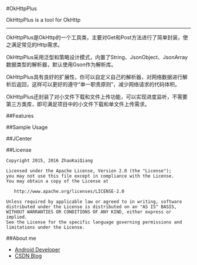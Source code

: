 #OkHttpPlus

OkHttpPlus is a tool for OkHttp

---

OkHttpPlus是OkHttp的一个工具类，主要对Get和Post方法进行了简单封装，使之满足常见的Http需求。

OkHttpPlus采用泛型和策略设计模式，内置了String、JsonObject、JsonArray数据类型的解析器，默认使用Gson作为解析库。

OkHttpPlus具有良好的扩展性，你可以自定义自己的解析器，对网络数据进行解析后返回，这样可以更好的遵守“单一职责原则”，减少网络请求的代码体积。

OkHttpPlus还封装了对小文件下载和文件上传功能，可以实现进度监听，不需要第三方类库，即可满足项目中的小文件下载和单文件上传需求。

##Features

##Sample Usage

##JCenter

##License

```
Copyright 2015, 2016 ZhaoKaiQiang

Licensed under the Apache License, Version 2.0 (the "License");
you may not use this file except in compliance with the License.
You may obtain a copy of the License at

   http://www.apache.org/licenses/LICENSE-2.0

Unless required by applicable law or agreed to in writing, software
distributed under the License is distributed on an "AS IS" BASIS,
WITHOUT WARRANTIES OR CONDITIONS OF ANY KIND, either express or implied.
See the License for the specific language governing permissions and
limitations under the License.
```

##About me
- [Android Developer](http://weibo.com/zhaokaiqiang1992)
- [CSDN Blog](http://blog.csdn.net/zhaokaiqiang1992)
